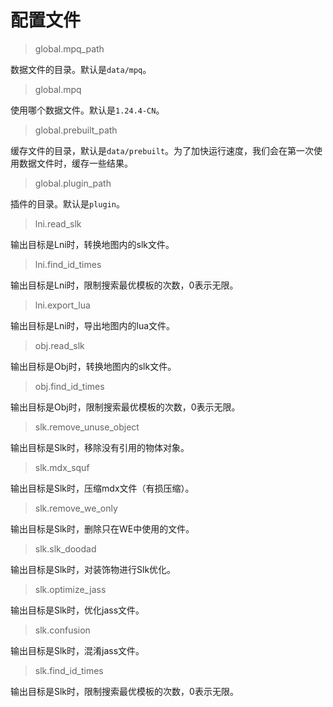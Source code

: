 # 配置文件

> global.mpq_path

数据文件的目录。默认是`data/mpq`。

> global.mpq

使用哪个数据文件。默认是`1.24.4-CN`。

> global.prebuilt_path

缓存文件的目录，默认是`data/prebuilt`。为了加快运行速度，我们会在第一次使用数据文件时，缓存一些结果。

> global.plugin_path

插件的目录。默认是`plugin`。


> lni.read_slk

输出目标是Lni时，转换地图内的slk文件。

> lni.find_id_times

输出目标是Lni时，限制搜索最优模板的次数，0表示无限。

> lni.export_lua

输出目标是Lni时，导出地图内的lua文件。

> obj.read_slk

输出目标是Obj时，转换地图内的slk文件。

> obj.find_id_times

输出目标是Obj时，限制搜索最优模板的次数，0表示无限。

> slk.remove_unuse_object

输出目标是Slk时，移除没有引用的物体对象。

> slk.mdx_squf

输出目标是Slk时，压缩mdx文件（有损压缩）。

> slk.remove_we_only

输出目标是Slk时，删除只在WE中使用的文件。

> slk.slk_doodad

输出目标是Slk时，对装饰物进行Slk优化。

> slk.optimize_jass

输出目标是Slk时，优化jass文件。

> slk.confusion

输出目标是Slk时，混淆jass文件。

> slk.find_id_times

输出目标是Slk时，限制搜索最优模板的次数，0表示无限。
